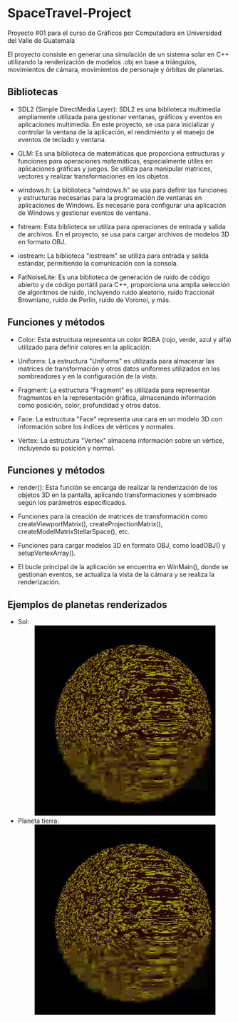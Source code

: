 # SpaceTravel-Project
Proyecto #01 para el curso de Gráficos por Computadora en Universidad del Valle de Guatemala

El proyecto consiste en generar una simulación de un sistema solar en C++ utilizando la renderización de modelos .obj en base a triángulos, movimientos de cámara, movimientos de personaje y órbitas de planetas. 

## Bibliotecas
- SDL2 (Simple DirectMedia Layer): SDL2 es una biblioteca multimedia ampliamente utilizada para gestionar ventanas, gráficos y eventos en aplicaciones multimedia. En este proyecto, se usa para inicializar y controlar la ventana de la aplicación, el rendimiento y el manejo de eventos de teclado y ventana.

- GLM: Es una biblioteca de matemáticas que proporciona estructuras y funciones para operaciones matemáticas, especialmente útiles en aplicaciones gráficas y juegos. Se utiliza para manipular matrices, vectores y realizar transformaciones en los objetos.

- windows.h: La biblioteca "windows.h" se usa para definir las funciones y estructuras necesarias para la programación de ventanas en aplicaciones de Windows. Es necesario para configurar una aplicación de Windows y gestionar eventos de ventana.

- fstream: Esta biblioteca se utiliza para operaciones de entrada y salida de archivos. En el proyecto, se usa para cargar archivos de modelos 3D en formato OBJ.

- iostream: La biblioteca "iostream" se utiliza para entrada y salida estándar, permitiendo la comunicación con la consola.
- FatNoiseLite: Es una biblioteca de generación de ruido de código abierto y de código portátil para C++, proporciona una amplia selección de algoritmos de ruido, incluyendo ruido aleatorio, ruido fraccional Browniano, ruido de Perlin, ruido de Voronoi, y más.

## Funciones y métodos
- Color: Esta estructura representa un color RGBA (rojo, verde, azul y alfa) utilizado para definir colores en la aplicación.

- Uniforms: La estructura "Uniforms" es utilizada para almacenar las matrices de transformación y otros datos uniformes utilizados en los sombreadores y en la configuración de la vista.

- Fragment: La estructura "Fragment" es utilizada para representar fragmentos en la representación gráfica, almacenando información como posición, color, profundidad y otros datos.

- Face: La estructura "Face" representa una cara en un modelo 3D con información sobre los índices de vértices y normales.

- Vertex: La estructura "Vertex" almacena información sobre un vértice, incluyendo su posición y normal.

## Funciones y métodos

- render(): Esta función se encarga de realizar la renderización de los objetos 3D en la pantalla, aplicando transformaciones y sombreado según los parámetros especificados.

- Funciones para la creación de matrices de transformación como createViewportMatrix(), createProjectionMatrix(), createModelMatrixStellarSpace(), etc.

- Funciones para cargar modelos 3D en formato OBJ, como loadOBJ() y setupVertexArray().

- El bucle principal de la aplicación se encuentra en WinMain(), donde se gestionan eventos, se actualiza la vista de la cámara y se realiza la renderización.

## Ejemplos de planetas renderizados

- Sol:
  <div align="center">
      <img src="Sun.gif" alt="Gif del sol">
  </div>
- Planeta tierra:
  <div align="center">
      <img src="Sun.gif" alt="Gif de la tierra">
  </div>
  
  
